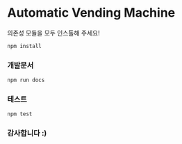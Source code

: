 # Automatic Vending Machine

의존성 모듈을 모두 인스톨해 주세요!

```bash
npm install
```

### 개발문서

```bash
npm run docs
```

### 테스트

```bash
npm test
```

### 감사합니다 :)
